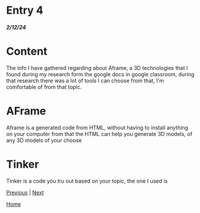 # Entry 4
##### 2/12/24

# Content
The info I have gathered regarding about Aframe, a 3D technologies that I found during my research form the google docs in google classroom, during that research there was a lot of tools I can choose from that, I'm comfortable of from that topic.

# AFrame
Aframe is a generated code from HTML, without having to install anything on your computer from that the HTML can help you generate 3D models, of any 3D models of your choose

# Tinker
Tinker is a code you tru out based on your topic, the one I used is 

[Previous](entry03.md) | [Next](entry05.md)

[Home](../README.md)
